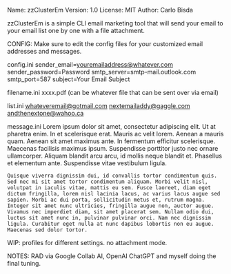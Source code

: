 ﻿
Name: 		zzClusterEm
Version:	1.0
License:	MIT
Author:		Carlo Bisda

zzClusterEm is a simple CLI email marketing tool that will send your email to your email list one by one
with a file attachment.

CONFIG:
Make sure to edit the config files for your customized email addresses and messages.

config.ini
    sender_email=youremailaddress@whatever.com
    sender_password=Password
    smtp_server=smtp-mail.outlook.com
    smtp_port=587
    subject=Your Email Subject

filename.ini
    xxxx.pdf (can be whatever file that can be sent over via email)

list.ini
    whateveremail@gotmail.com
    nextemailaddy@gaggle.com
    andthenextone@wahoo.ca

message.ini
    Lorem ipsum dolor sit amet, consectetur adipiscing elit. Ut at pharetra enim. In et scelerisque erat. Mauris ac velit lorem. Aenean a mauris quam. Aenean sit amet maximus ante. In fermentum efficitur scelerisque. Maecenas facilisis maximus ipsum. Suspendisse porttitor justo nec ornare ullamcorper. Aliquam blandit arcu arcu, id mollis neque blandit et. Phasellus et elementum ante. Suspendisse vitae vestibulum ligula.

    Quisque viverra dignissim dui, id convallis tortor condimentum quis. Sed nec mi sit amet tortor condimentum aliquam. Morbi velit nisl, volutpat in iaculis vitae, mattis eu sem. Fusce laoreet, diam eget dictum fringilla, lorem nisl lacinia lacus, ac varius lacus augue sed sapien. Morbi ac dui porta, sollicitudin metus et, rutrum magna. Integer sit amet nunc ultricies, fringilla augue non, auctor augue. Vivamus nec imperdiet diam, sit amet placerat sem. Nullam odio dui, luctus sit amet nunc in, pulvinar pulvinar orci. Nam nec dignissim ligula. Curabitur eget nulla at nunc dapibus lobortis non eu augue. Maecenas sed dolor tortor.



WIP:
profiles for different settings.
no attachment mode.

NOTES:
RAD via Google Collab AI, OpenAI ChatGPT and myself doing the final tuning.
